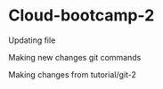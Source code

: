 # Cloud-bootcamp-2
Updating file

Making new changes git commands

Making changes from tutorial/git-2